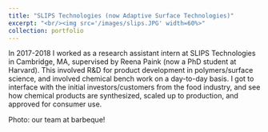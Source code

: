 ```yaml
---
title: "SLIPS Technologies (now Adaptive Surface Technologies)"
excerpt: "<br/><img src='/images/slips.JPG' width=60%>"
collection: portfolio
---
```


In 2017-2018 I worked as a research assistant intern at SLIPS Technologies in Cambridge, MA, supervised by Reena Paink (now a PhD student at Harvard). This involved R&D for product development in polymers/surface science, and involved chemical bench work on a day-to-day basis. I got to interface with the initial investors/customers from the food industry, and see how chemical products are synthesized, scaled up to production, and approved for consumer use. 

Photo: our team at barbeque!

